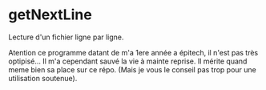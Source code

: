 # getNextLine
Lecture d'un fichier ligne par ligne.

Atention ce programme datant de m'a 1ere année a épitech, il n'est pas très optipisé... Il m'a cependant sauvé la vie à mainte reprise. Il mérite quand meme bien sa place sur ce répo. (Mais je vous le conseil pas trop pour une utilisation soutenue).